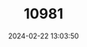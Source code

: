 ---
title: "10981"
category: "Kerivoula papillosa"
draft: false
date: 2024-02-22 13:03:50
languages:
  English: ["Papillose Woolly Bat"]
---
